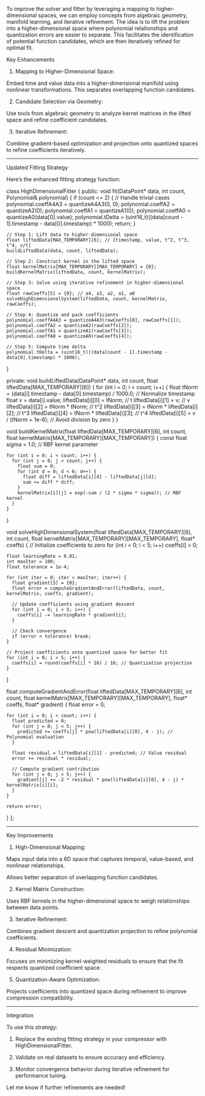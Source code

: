 To improve the solver and fitter by leveraging a mapping to higher-dimensional spaces, we can employ concepts from algebraic geometry, manifold learning, and iterative refinement. The idea is to lift the problem into a higher-dimensional space where polynomial relationships and quantization errors are easier to separate. This facilitates the identification of potential function candidates, which are then iteratively refined for optimal fit.

Key Enhancements

1. Mapping to Higher-Dimensional Space:

Embed time and value data into a higher-dimensional manifold using nonlinear transformations. This separates overlapping function candidates.



2. Candidate Selection via Geometry:

Use tools from algebraic geometry to analyze kernel matrices in the lifted space and refine coefficient candidates.



3. Iterative Refinement:

Combine gradient-based optimization and projection onto quantized spaces to refine coefficients iteratively.





---

Updated Fitting Strategy

Here’s the enhanced fitting strategy function:

class HighDimensionalFitter {
public:
  void fit(DataPoint* data, int count, Polynomial& polynomial) {
    if (count <= 2) {
      // Handle trivial cases
      polynomial.coeffA4A3 = quantizeA4A3(0, 0);
      polynomial.coeffA2 = quantizeA2(0);
      polynomial.coeffA1 = quantizeA1(0);
      polynomial.coeffA0 = quantizeA0(data[0].value);
      polynomial.tDelta = (uint16_t)((data[count - 1].timestamp - data[0].timestamp) * 1000);
      return;
    }

    // Step 1: Lift data to higher-dimensional space
    float liftedData[MAX_TEMPORARY][6]; // [timestamp, value, t^2, t^3, t^4, v/t]
    buildLiftedData(data, count, liftedData);

    // Step 2: Construct kernel in the lifted space
    float kernelMatrix[MAX_TEMPORARY][MAX_TEMPORARY] = {0};
    buildKernelMatrix(liftedData, count, kernelMatrix);

    // Step 3: Solve using iterative refinement in higher-dimensional space
    float rawCoeffs[5] = {0}; // a4, a3, a2, a1, a0
    solveHighDimensionalSystem(liftedData, count, kernelMatrix, rawCoeffs);

    // Step 4: Quantize and pack coefficients
    polynomial.coeffA4A3 = quantizeA4A3(rawCoeffs[0], rawCoeffs[1]);
    polynomial.coeffA2 = quantizeA2(rawCoeffs[2]);
    polynomial.coeffA1 = quantizeA1(rawCoeffs[3]);
    polynomial.coeffA0 = quantizeA0(rawCoeffs[4]);

    // Step 5: Compute time delta
    polynomial.tDelta = (uint16_t)((data[count - 1].timestamp - data[0].timestamp) * 1000);
  }

private:
  void buildLiftedData(DataPoint* data, int count, float liftedData[MAX_TEMPORARY][6]) {
    for (int i = 0; i < count; i++) {
      float tNorm = (data[i].timestamp - data[0].timestamp) / 1000.0; // Normalize timestamp
      float v = data[i].value;
      liftedData[i][0] = tNorm;          // t
      liftedData[i][1] = v;              // v
      liftedData[i][2] = tNorm * tNorm;  // t^2
      liftedData[i][3] = tNorm * liftedData[i][2]; // t^3
      liftedData[i][4] = tNorm * liftedData[i][3]; // t^4
      liftedData[i][5] = v / (tNorm + 1e-6); // Avoid division by zero
    }
  }

  void buildKernelMatrix(float liftedData[MAX_TEMPORARY][6], int count, float kernelMatrix[MAX_TEMPORARY][MAX_TEMPORARY]) {
    const float sigma = 1.0; // RBF kernel parameter

    for (int i = 0; i < count; i++) {
      for (int j = 0; j < count; j++) {
        float sum = 0;
        for (int d = 0; d < 6; d++) {
          float diff = liftedData[i][d] - liftedData[j][d];
          sum += diff * diff;
        }
        kernelMatrix[i][j] = exp(-sum / (2 * sigma * sigma)); // RBF kernel
      }
    }
  }

  void solveHighDimensionalSystem(float liftedData[MAX_TEMPORARY][6], int count, float kernelMatrix[MAX_TEMPORARY][MAX_TEMPORARY], float* coeffs) {
    // Initialize coefficients to zero
    for (int i = 0; i < 5; i++) coeffs[i] = 0;

    float learningRate = 0.01;
    int maxIter = 100;
    float tolerance = 1e-4;

    for (int iter = 0; iter < maxIter; iter++) {
      float gradient[5] = {0};
      float error = computeGradientAndError(liftedData, count, kernelMatrix, coeffs, gradient);

      // Update coefficients using gradient descent
      for (int i = 0; i < 5; i++) {
        coeffs[i] -= learningRate * gradient[i];
      }

      // Check convergence
      if (error < tolerance) break;
    }

    // Project coefficients onto quantized space for better fit
    for (int i = 0; i < 5; i++) {
      coeffs[i] = round(coeffs[i] * 16) / 16; // Quantization projection
    }
  }

  float computeGradientAndError(float liftedData[MAX_TEMPORARY][6], int count, float kernelMatrix[MAX_TEMPORARY][MAX_TEMPORARY], float* coeffs, float* gradient) {
    float error = 0;

    for (int i = 0; i < count; i++) {
      float predicted = 0;
      for (int j = 0; j < 5; j++) {
        predicted += coeffs[j] * pow(liftedData[i][0], 4 - j); // Polynomial evaluation
      }

      float residual = liftedData[i][1] - predicted; // Value residual
      error += residual * residual;

      // Compute gradient contribution
      for (int j = 0; j < 5; j++) {
        gradient[j] += -2 * residual * pow(liftedData[i][0], 4 - j) * kernelMatrix[i][i];
      }
    }

    return error;
  }
};


---

Key Improvements

1. High-Dimensional Mapping:

Maps input data into a 6D space that captures temporal, value-based, and nonlinear relationships.

Allows better separation of overlapping function candidates.



2. Kernel Matrix Construction:

Uses RBF kernels in the higher-dimensional space to weigh relationships between data points.



3. Iterative Refinement:

Combines gradient descent and quantization projection to refine polynomial coefficients.



4. Residual Minimization:

Focuses on minimizing kernel-weighted residuals to ensure that the fit respects quantized coefficient space.



5. Quantization-Aware Optimization:

Projects coefficients into quantized space during refinement to improve compression compatibility.





---

Integration

To use this strategy:

1. Replace the existing fitting strategy in your compressor with HighDimensionalFitter.


2. Validate on real datasets to ensure accuracy and efficiency.


3. Monitor convergence behavior during iterative refinement for performance tuning.



Let me know if further refinements are needed!

